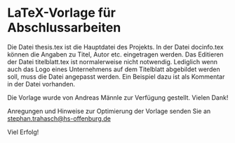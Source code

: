 # LaTeX-Vorlage für Abschlussarbeiten 

Die Datei thesis.tex ist die Hauptdatei des Projekts. 
In der Datei docinfo.tex können die Angaben zu Titel, Autor etc. eingetragen werden. 
Das Editieren der Datei titelblatt.tex ist normalerweise nicht notwendig. Lediglich wenn auch das Logo eines Unternehmens auf dem Titelblatt abgebildet werden soll, muss die Datei angepasst werden. Ein Beispiel dazu ist als Kommentar in der Datei vorhanden. 

Die Vorlage wurde von Andreas Männle zur Verfügung gestellt. Vielen Dank!

Anregungen und Hinweise zur Optimierung der Vorlage senden Sie an stephan.trahasch@hs-offenburg.de

Viel Erfolg!